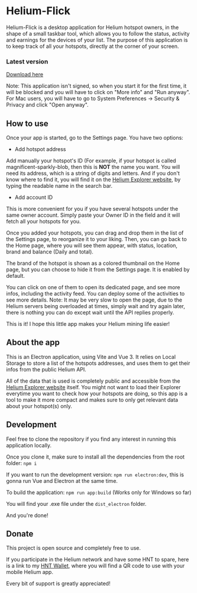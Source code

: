 # Helium-Flick

Helium-Flick is a desktop application for Helium hotspot owners, in the shape of a small taskbar tool, which allows you to follow the status, activity and earnings for the devices of your list. The purpose of this application is to keep track of all your hotspots, directly at the corner of your screen.

### Latest version

[Download here](https://github.com/justinevedovato/Helium-Flick/releases/latest)

Note: This application isn't signed, so when you start it for the first time, it will be blocked and you will have to click on "More info" and "Run anyway".
For Mac users, you will have to go to System Preferences -> Security & Privacy and click "Open anyway".

## How to use

Once your app is started, go to the Settings page.
You have two options:

- Add hotspot address

Add manually your hotspot's ID (For example, if your hotspot is called magnificent-sparkly-blob, then this is **NOT** the name you want. You will need its address, which is a string of digits and letters. And if you don't know where to find it, you will find it on the [Helium Explorer website](https://explorer.helium.com/), by typing the readable name in the search bar.

- Add account ID

This is more convenient for you if you have several hotspots under the same owner account. Simply paste your Owner ID in the field and it will fetch all your hotspots for you.

Once you added your hotspots, you can drag and drop them in the list of the Settings page, to reorganize it to your liking. Then, you can go back to the Home page, where you will see them appear, with status, location, brand and balance (Daily and total).

The brand of the hotspot is shown as a colored thumbnail on the Home page, but you can choose to hide it from the Settings page. It is enabled by default.

You can click on one of them to open its dedicated page, and see more infos, including the activity feed. You can deploy some of the activities to see more details.
Note: It may be very slow to open the page, due to the Helium servers being overloaded at times, simply wait and try again later, there is nothing you can do except wait until the API replies properly.

This is it! I hope this little app makes your Helium mining life easier!

## About the app

This is an Electron application, using Vite and Vue 3.
It relies on Local Storage to store a list of the hotspots addresses, and uses them to get their infos from the public Helium API.

All of the data that is used is completely public and accessible from the [Helium Explorer website](https://explorer.helium.com/) itself.
You might not want to load their Explorer everytime you want to check how your hotspots are doing, so this app is a tool to make it more compact and makes sure to only get relevant data about your hotspot(s) only.

## Development

Feel free to clone the repository if you find any interest in running this application locally.

Once you clone it, make sure to install all the dependencies from the root folder: `npm i`

If you want to run the development version: `npm run electron:dev`, this is gonna run Vue and Electron at the same time.

To build the application: `npm run app:build` (Works only for Windows so far)

You will find your .exe file under the `dist_electron` folder.

And you're done!

## Donate

This project is open source and completely free to use.

If you participate in the Helium network and have some HNT to spare, here is a link to my [HNT Wallet](https://explorer.helium.com/accounts/149kQ47ptZDkajLCsTg3AEX3G6qgaLBj18NBLcokjA9i4KznBVo), where you will find a QR code to use with your mobile Helium app.

Every bit of support is greatly appreciated!
